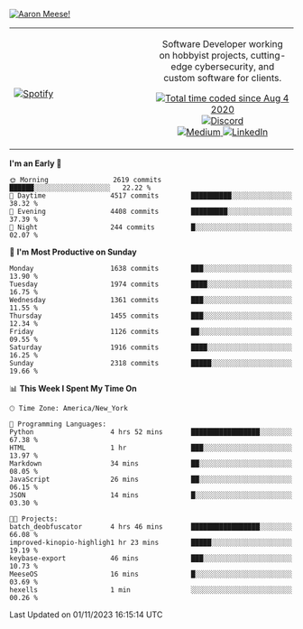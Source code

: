[![Aaron Meese!](https://user-images.githubusercontent.com/17814535/88975338-a2aabf00-d27f-11ea-963f-8a19608716b4.png)](https://github.com/ajmeese7/readme-ascii "README ASCII")

<!-- Modified from project here: https://github.com/novatorem/novatorem -->
<table width="100%">
  <tr>
  <td width="50%">

&nbsp; <br> [![Spotify](https://ajmeese7.vercel.app/api/spotify)](https://open.spotify.com/user/ajmeese)

  </td>
  <td width="50%">
    <p align="center">
    Software Developer working on hobbyist projects, cutting-edge cybersecurity, and custom software for clients.
    </p>
    <p align="center">
      <a href="https://wakatime.com/@f726891d-3b02-46cd-9b60-e8c59f9e2b14">
        <img src="https://wakatime.com/badge/user/f726891d-3b02-46cd-9b60-e8c59f9e2b14.svg" alt="Total time coded since Aug 4 2020" title="WakaTime" />
      </a>
      <a href="http://link.aaronmeese.com/discord">
        <img src="https://img.shields.io/badge/discord-ajmeese7%234835-369?style=flat-square&logo=discord&logoColor=white&color=purple" alt="Discord" title="Discord">
      </a>
      <br />
      <a href="https://link.aaronmeese.com/medium">
        <img src="https://img.shields.io/badge/medium-ajmeese7-1DB954?style=flat-square&logo=medium&logoColor=white" alt="Medium" title="Medium">
      </a>
      <a href="https://link.aaronmeese.com/linkedin">
        <img src="https://img.shields.io/badge/linkedIn-aaronmeese-1DB954?style=flat-square&logo=linkedin&logoColor=white&color=blue" alt="LinkedIn" title="LinkedIn">
      </a>
    </p>
  </td>

</table>

[//]: <> (The `&nbsp;` is to have Aphelion take up more space)

<!--START_SECTION:waka-->
**I'm an Early 🐤** 

```text
🌞 Morning                2619 commits        ██████░░░░░░░░░░░░░░░░░░░   22.22 % 
🌆 Daytime                4517 commits        ██████████░░░░░░░░░░░░░░░   38.32 % 
🌃 Evening                4408 commits        █████████░░░░░░░░░░░░░░░░   37.39 % 
🌙 Night                  244 commits         █░░░░░░░░░░░░░░░░░░░░░░░░   02.07 % 
```
📅 **I'm Most Productive on Sunday** 

```text
Monday                   1638 commits        ███░░░░░░░░░░░░░░░░░░░░░░   13.90 % 
Tuesday                  1974 commits        ████░░░░░░░░░░░░░░░░░░░░░   16.75 % 
Wednesday                1361 commits        ███░░░░░░░░░░░░░░░░░░░░░░   11.55 % 
Thursday                 1455 commits        ███░░░░░░░░░░░░░░░░░░░░░░   12.34 % 
Friday                   1126 commits        ██░░░░░░░░░░░░░░░░░░░░░░░   09.55 % 
Saturday                 1916 commits        ████░░░░░░░░░░░░░░░░░░░░░   16.25 % 
Sunday                   2318 commits        █████░░░░░░░░░░░░░░░░░░░░   19.66 % 
```


📊 **This Week I Spent My Time On** 

```text
🕑︎ Time Zone: America/New_York

💬 Programming Languages: 
Python                   4 hrs 52 mins       █████████████████░░░░░░░░   67.38 % 
HTML                     1 hr                ███░░░░░░░░░░░░░░░░░░░░░░   13.97 % 
Markdown                 34 mins             ██░░░░░░░░░░░░░░░░░░░░░░░   08.05 % 
JavaScript               26 mins             ██░░░░░░░░░░░░░░░░░░░░░░░   06.15 % 
JSON                     14 mins             █░░░░░░░░░░░░░░░░░░░░░░░░   03.30 % 

🐱‍💻 Projects: 
batch_deobfuscator       4 hrs 46 mins       █████████████████░░░░░░░░   66.08 % 
improved-kinopio-highligh1 hr 23 mins        █████░░░░░░░░░░░░░░░░░░░░   19.19 % 
keybase-export           46 mins             ███░░░░░░░░░░░░░░░░░░░░░░   10.73 % 
MeeseOS                  16 mins             █░░░░░░░░░░░░░░░░░░░░░░░░   03.69 % 
hexells                  1 min               ░░░░░░░░░░░░░░░░░░░░░░░░░   00.26 % 
```


 Last Updated on 01/11/2023 16:15:14 UTC
<!--END_SECTION:waka-->
